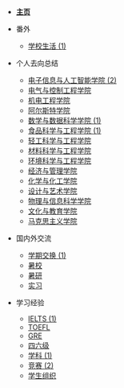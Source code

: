 - [**主页**](/)
- 番外
  - [学校生活 (1)](extra/school-life/README.md)
- 个人去向总结
  - [电子信息与人工智能学院 (2)](application-result/elec-ai/README.md)
  - [电气与控制工程学院](application-result/elec-control/README.md)
  - [机电工程学院](application-result/mechanic-elec/README.md)
  - [阿尔斯特学院](application-result/ulster/README.md)
  - [数学与数据科学学院 (1)](application-result/math-data/README.md)
  - [食品科学与工程学院 (1)](application-result/food/README.md)
  - [轻工科学与工程学院](application-result/flex-elec/README.md)
  - [材料科学与工程学院](application-result/material/README.md)
  - [环境科学与工程学院](application-result/environment/README.md)
  - [经济与管理学院](application-result/economy/README.md)
  - [化学与化工学院](application-result/chemistry/README.md)
  - [设计与艺术学院](application-result/design/README.md)
  - [物理与信息科学学院](application-result/physics/README.md)
  - [文化与教育学院](application-result/education/README.md)
  - [马克思主义学院](application-result/marx/README.md)
- 国内外交流

  - [学期交换 (1)](oversea-program/exchange/README.md)
  - [暑校](oversea-program/summer-school/README.md)
  - [暑研](oversea-program/summer-research/README.md)
  - [实习](oversea-program/internship/README.md)
- 学习经验
  - [IELTS (1)](learning/IELTS/README.md)
  - [TOEFL](learning/TOEFL/README.md)
  - [GRE](learning/GRE/README.md)
  - [四六级](learning/CET/README.md)
  - [学科 (1)](learning/subject/README.md)
  - [竞赛 (2)](learning/competition/README.md)
  - [学生组织](learning/organization/README.md)
